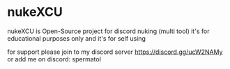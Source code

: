 # nukeXCU
nukeXCU is Open-Source project for discord nuking (multi tool) it's for educational purposes only and it's for self using

for support please join to my discord server https://discord.gg/ucW2NAMy or add me on discord: spermatol
